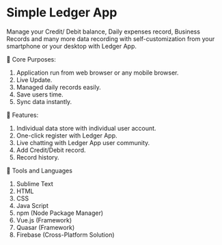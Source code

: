 # Simple Ledger App 
Manage your Credit/ Debit balance, Daily expenses record, Business Records and many more data recording with self-customization from your smartphone or your desktop with Ledger App.


	Core Purposes: 
1.	Application run from web browser or any mobile browser.
2.	Live Update.
3.	Managed daily records easily.
4.	Save users time.
5.	Sync data instantly.

	Features:
1.	Individual data store with individual user account.
2.	One-click register with Ledger App.
3.	Live chatting with Ledger App user community.
4.	Add Credit/Debit record.
5.	Record history.

	Tools and Languages
1.	Sublime Text
2.	HTML
3.	CSS
4.	Java Script
5.	npm (Node Package Manager)
6.	Vue.js (Framework)
7.	Quasar (Framework)
8.	Firebase (Cross-Platform Solution)

 
